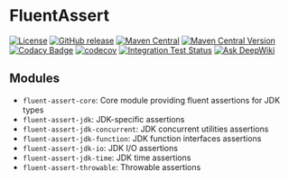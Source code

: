 # FluentAssert

[![License](https://img.shields.io/badge/license-Apache%202-4EB1BA.svg)](https://github.com/Ahoo-Wang/FluentAssert/blob/main/LICENSE)
[![GitHub release](https://img.shields.io/github/release/Ahoo-Wang/FluentAssert.svg)](https://github.com/Ahoo-Wang/FluentAssert/releases)
[![Maven Central](https://maven-badges.herokuapp.com/maven-central/me.ahoo.test/fluent-assert-core/badge.svg)](https://maven-badges.herokuapp.com/maven-central/me.ahoo.test/fluent-assert-core)
[![Maven Central Version](https://img.shields.io/maven-central/v/me.ahoo.test/fluent-assert-core)](https://central.sonatype.com/artifact/me.ahoo.test/fluent-assert-core)
[![Codacy Badge](https://app.codacy.com/project/badge/Grade/d58ca7a79749493ebb48d423e73b6e1d)](https://app.codacy.com/gh/Ahoo-Wang/FluentAssert/dashboard?utm_source=gh&utm_medium=referral&utm_content=&utm_campaign=Badge_grade)
[![codecov](https://codecov.io/gh/Ahoo-Wang/FluentAssert/graph/badge.svg?token=iXUP7NXHSc)](https://codecov.io/gh/Ahoo-Wang/FluentAssert)
[![Integration Test Status](https://github.com/Ahoo-Wang/FluentAssert/actions/workflows/codecov.yml/badge.svg)](https://github.com/Ahoo-Wang/FluentAssert)
[![Ask DeepWiki](https://deepwiki.com/badge.svg)](https://deepwiki.com/Ahoo-Wang/FluentAssert)

## Modules

- `fluent-assert-core`: Core module providing fluent assertions for JDK types
- `fluent-assert-jdk`: JDK-specific assertions
- `fluent-assert-jdk-concurrent`: JDK concurrent utilities assertions
- `fluent-assert-jdk-function`: JDK function interfaces assertions
- `fluent-assert-jdk-io`: JDK I/O assertions
- `fluent-assert-jdk-time`: JDK time assertions
- `fluent-assert-throwable`: Throwable assertions